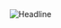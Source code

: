 <div>
    <div align=center>
        <!-- 
        <img src="https://raw.githubusercontent.com/AhmedFathyDev/AhmedFathyDev/main/GitHub.png" alt="GitHub Octocat Drinking a Cup of Coffee" height="200">
        -->
    </div>
    <div align=center>
       <img src="[https://readme-typing-svg.herokuapp.com?color=%236FDA44&size=32&center=true&vCenter=true&width=600&height=50&lines=Hi+there+I'm+Fathy+%F0%9F%91%8B;Computer+Science+Student;Back-End+Engineer;Problem+Solver;Freelancer;Open-Source+Enthusias](https://readme-typing-svg.herokuapp.com?size=25&center=true&vCenter=true&width=450&lines=Hi+there.+I'm++Azmi+%F0%9F%91%8B;Welcome+to+my+github+page;I'm+a+web+developer)" alt="Headline" />
    </div>
</div>
